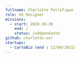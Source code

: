 ```yaml
---
fullname: Charlotte Pellefigue
role: UX Designer
missions:
  - start: 2020-10-20
    end: /
    status: indépendante
github: charlotte-uxr
startups:
  - CartoBio (end : 12/04/2021)
---
```

